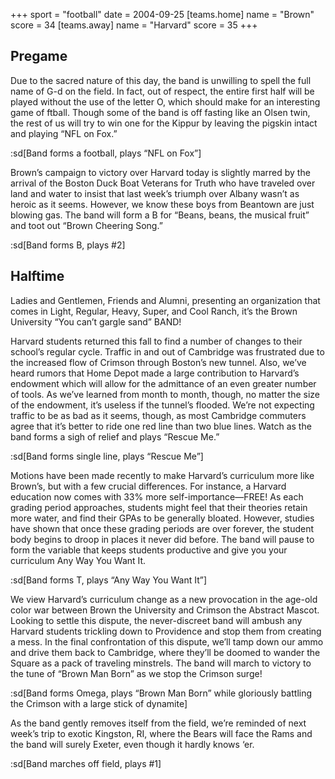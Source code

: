 +++
sport = "football"
date = 2004-09-25
[teams.home]
name = "Brown"
score = 34
[teams.away]
name = "Harvard"
score = 35
+++

## Pregame

Due to the sacred nature of this day, the band is unwilling to spell the full name of G-d on the field. In fact, out of respect, the entire first half will be played without the use of the letter O, which should make for an interesting game of ftball. Though some of the band is off fasting like an Olsen twin, the rest of us will try to win one for the Kippur by leaving the pigskin intact and playing “NFL on Fox.”

:sd[Band forms a football, plays “NFL on Fox”]

Brown’s campaign to victory over Harvard today is slightly marred by the arrival of the Boston Duck Boat Veterans for Truth who have traveled over land and water to insist that last week’s triumph over Albany wasn’t as heroic as it seems. However, we know these boys from Beantown are just blowing gas. The band will form a B for “Beans, beans, the musical fruit” and toot out “Brown Cheering Song.”

:sd[Band forms B, plays #2]

## Halftime

Ladies and Gentlemen, Friends and Alumni, presenting an organization that comes in Light, Regular, Heavy, Super, and Cool Ranch, it’s the Brown University “You can’t gargle sand” BAND!

Harvard students returned this fall to find a number of changes to their school’s regular cycle. Traffic in and out of Cambridge was frustrated due to the increased flow of Crimson through Boston’s new tunnel. Also, we’ve heard rumors that Home Depot made a large contribution to Harvard’s endowment which will allow for the admittance of an even greater number of tools. As we’ve learned from month to month, though, no matter the size of the endowment, it’s useless if the tunnel’s flooded. We’re not expecting traffic to be as bad as it seems, though, as most Cambridge commuters agree that it’s better to ride one red line than two blue lines. Watch as the band forms a sigh of relief and plays “Rescue Me.”

:sd[Band forms single line, plays “Rescue Me”]

Motions have been made recently to make Harvard’s curriculum more like Brown’s, but with a few crucial differences. For instance, a Harvard education now comes with 33% more self-importance—FREE! As each grading period approaches, students might feel that their theories retain more water, and find their GPAs to be generally bloated. However, studies have shown that once these grading periods are over forever, the student body begins to droop in places it never did before. The band will pause to form the variable that keeps students productive and give you your curriculum Any Way You Want It.

:sd[Band forms T, plays “Any Way You Want It”]

We view Harvard’s curriculum change as a new provocation in the age-old color war between Brown the University and Crimson the Abstract Mascot. Looking to settle this dispute, the never-discreet band will ambush any Harvard students trickling down to Providence and stop them from creating a mess. In the final confrontation of this dispute, we’ll tamp down our ammo and drive them back to Cambridge, where they’ll be doomed to wander the Square as a pack of traveling minstrels. The band will march to victory to the tune of “Brown Man Born” as we stop the Crimson surge!

:sd[Band forms Omega, plays “Brown Man Born” while gloriously battling the Crimson with a large stick of dynamite]

As the band gently removes itself from the field, we’re reminded of next week’s trip to exotic Kingston, RI, where the Bears will face the Rams and the band will surely Exeter, even though it hardly knows ‘er.

:sd[Band marches off field, plays #1]
